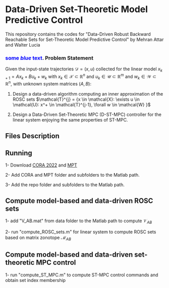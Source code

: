 # Data-Driven Set-Theoretic Model Predictive Control

This repository contains the codes for "Data-Driven Robust Backward Reachable Sets for Set-Theoretic Model Predictive Control"
by Mehran Attar and Walter Lucia

### <span style="color:blue">some *blue* text</span>. Problem Statement
Given the input-state trajectories $\mathcal{D}=(x,u)$ collected for the linear model $x_{k+1} = Ax_k + Bu_k + w_k$ with $x_k \in \mathcal{X} \subset \mathbb{R}^n$ and $u_k \in \mathcal{U}\subset \mathbb{R}^m$ and $w_k \in \mathcal{W} \subset \mathbb{R}^n$, with unknown system matrices $(A,B):$

1. Design a data-driven algorithm computing an inner approximation of the ROSC sets $\mathcal{T}^{j} = {x \in \mathcal{X}: \exists u \in \mathcal{U}: x^+ \in \mathcal{T}^{j-1}, \forall w \in \mathcal{W} \}$
	
2. Design a Data-Driven Set-Theoretic MPC (D-ST-MPC) controller for the linear system enjoying the same properties of ST-MPC. 

## Files Description


## Running
1- Download [CORA 2022](https://tumcps.github.io/CORA/) and [MPT](https://www.mpt3.org/)

2- Add CORA and MPT folder and subfolders to the Matlab path.

3- Add the repo folder and subfolders to the Matlab path.


## Compute model-based and data-driven ROSC sets
1- add "V_AB.mat" from data folder to the Matlab path to compute $\mathcal{V}_{AB}$ 

2- run "compute_ROSC_sets.m" for linear system to compute ROSC sets based on matrix zonotope $\mathcal{M}_{AB}$

## Compute model-based and data-driven set-theoretic MPC control 

1- run "compute_ST_MPC.m" to compute ST-MPC control commands and obtain set index membership
